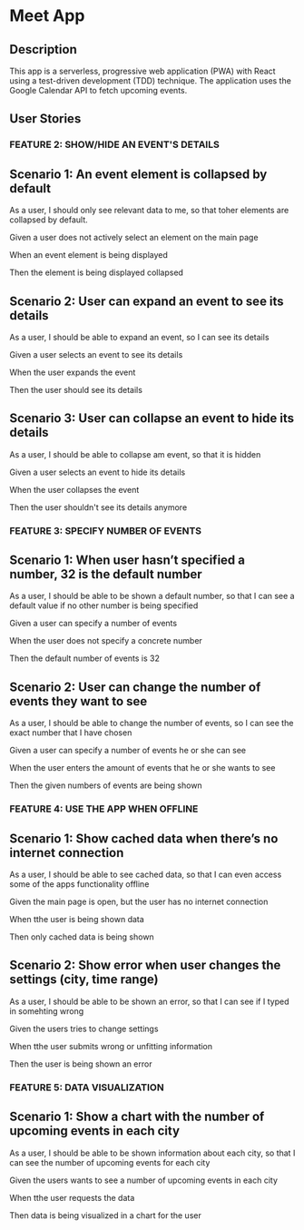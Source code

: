 # Meet App

## Description
This app is a serverless, progressive web application (PWA) with React using a test-driven
development (TDD) technique. The application uses the Google Calendar API to fetch
upcoming events.




## User Stories

### FEATURE 2: SHOW/HIDE AN EVENT'S DETAILS

Scenario 1: An event element is collapsed by default
-----------------------------------------------------------
As a user, I should only see relevant data to me, so that toher elements are collapsed by default.

Given a user does not actively select an element on the main page

When an event element is being displayed

Then the element is being displayed collapsed

Scenario 2: User can expand an event to see its details
-------------------------------------------------------------
As a user, I should be able to expand an event, so I can see its details

Given a user selects an event to see its details

When the user expands the event

Then the user should see its details

Scenario 3: User can collapse an event to hide its details
-------------------------------------------------------------
As a user, I should be able to collapse am event, so that it is hidden

Given a user selects an event to hide its details

When the user collapses the event

Then the user shouldn't see its details anymore

### FEATURE 3: SPECIFY NUMBER OF EVENTS

Scenario 1: When user hasn’t specified a number, 32 is the default number
-------------------------------------------------------------
As a user, I should be able to be shown a default number, so that I can see a default value if no other number is being specified

Given a user can specify a number of events

When the user does not specify a concrete number

Then the  default number of events is 32

Scenario 2: User can change the number of events they want to see
-------------------------------------------------------------
As a user, I should be able to change the number of events, so I can see the exact number that I have chosen

Given a user can specify a number of events he or she can see

When the user enters the amount of events that he or she wants to see

Then the  given numbers of events are being shown

### FEATURE 4: USE THE APP WHEN OFFLINE

Scenario 1: Show cached data when there’s no internet connection
----------------------------------------------------------------
As a user, I should be able to see cached data, so that I can even access some of the apps functionality offline

Given the main page is open, but the user has no internet connection

When tthe user is being shown data

Then only cached data is being shown

Scenario 2: Show error when user changes the settings (city, time range)
------------------------------------------------------------------------
As a user, I should be able to be shown an error, so that I can see if I typed in somehting wrong

Given the users tries to change settings

When tthe user submits wrong or unfitting information

Then the user is being shown an error

### FEATURE 5: DATA VISUALIZATION

Scenario 1: Show a chart with the number of upcoming events in each city
------------------------------------------------------------------------
As a user, I should be able to be shown information about each city, so that I can see the number of upcoming events for each city

Given the users wants to see a number of upcoming events in each city

When tthe user requests the data

Then data is being visualized in a chart for the user
